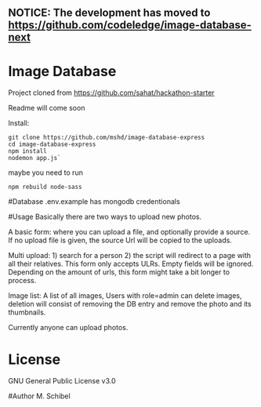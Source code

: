 ## NOTICE: The development has moved to https://github.com/codeledge/image-database-next



Image Database
=======================

Project cloned from https://github.com/sahat/hackathon-starter


Readme will come soon

Install:

```
git clone https://github.com/mshd/image-database-express
cd image-database-express
npm install
nodemon app.js`
```

maybe you need to run
```
npm rebuild node-sass
```

#Database
.env.example has mongodb credentionals


#Usage
Basically there are two ways to upload new photos.

A basic form: where you can upload a file, and optionally provide a source.
If no upload file is given, the source Url will be copied to the uploads.

Multi upload: 1) search for a person 2) the script will redirect to a page with all their relatives. This form only accepts ULRs. Empty fields will be ignored. Depending on the amount of urls, this form might take a bit longer to process.

Image list: A list of all images, Users with role=admin can delete images, deletion will consist of removing the DB entry and remove the photo and its thumbnails.

Currently anyone can upload photos.

# License

GNU General Public License v3.0

#Author
M. Schibel
